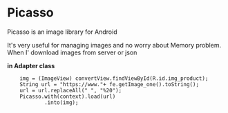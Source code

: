 # Picasso
Picasso is an image library for Android

It's very useful for managing images and no worry about Memory problem.
When I' download images from server or json 

**in Adapter class**

        img = (ImageView) convertView.findViewById(R.id.img_product);
        String url = "https://www."+ fe.getImage_one().toString();
        url = url.replaceAll(" ", "%20");
        Picasso.with(context).load(url)
                .into(img);
